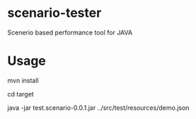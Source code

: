 scenario-tester
===============

Scenerio based performance tool for JAVA

Usage
===============
mvn install

cd target

java -jar test.scenario-0.0.1.jar ../src/test/resources/demo.json 

